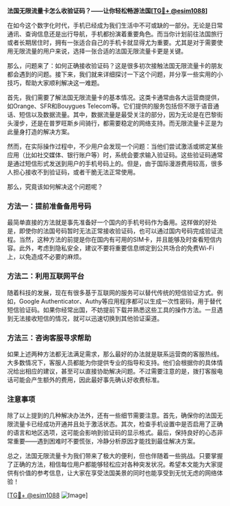 **法国无限流量卡怎么收验证码？——让你轻松畅游法国[[TG💪+ @esim1088](https://t.me/s/esim1088)]**

在如今这个数字化时代，手机已经成为我们生活中不可或缺的一部分。无论是日常通讯、查询信息还是出行导航，手机都扮演着重要角色。而当你计划前往法国旅行或者长期居住时，拥有一张适合自己的手机卡就显得尤为重要。尤其是对于需要使用无限流量的用户来说，选择一张合适的法国无限流量卡更是关键。

那么，问题来了：如何正确接收验证码？这是很多初次接触法国无限流量卡的朋友都会遇到的问题。接下来，我们就来详细探讨一下这个问题，并分享一些实用的小技巧，帮助大家顺利解决这一难题。

首先，我们需要了解法国无限流量卡的基本情况。这类卡通常由各大运营商提供，如Orange、SFR和Bouygues Telecom等。它们提供的服务包括但不限于语音通话、短信以及数据流量。其中，数据流量是最受关注的部分，因为无论是在巴黎街头漫步，还是在普罗旺斯乡间骑行，都需要稳定的网络支持。而无限流量卡正是为此量身打造的解决方案。

然而，在实际操作过程中，不少用户会发现一个问题：当他们尝试激活或绑定某些应用（比如社交媒体、银行账户等）时，系统会要求输入验证码。这些验证码通常是通过短信形式发送到用户的手机号码上的。但是，由于国际漫游费用较高，很多人担心接收不到验证码，或者干脆无法正常使用。

那么，究竟该如何解决这个问题呢？

### 方法一：提前准备备用号码

最简单直接的方法就是事先准备好一个国内的手机号码作为备用。这样做的好处是，即使你的法国号码暂时无法正常接收验证码，也可以通过国内号码完成验证流程。当然，这种方法的前提是你在国内有可用的SIM卡，并且能够及时查看短信内容。此外，考虑到隐私安全，建议不要将重要信息绑定到公共场合的免费Wi-Fi上，以免造成不必要的麻烦。

### 方法二：利用互联网平台

随着科技的发展，现在有很多基于互联网的服务可以替代传统的短信验证方式。例如，Google Authenticator、Authy等应用程序都可以生成一次性密码，用于替代短信验证码。如果你经常出国，不妨提前下载并熟悉这些工具的操作方法。一旦遇到无法接收短信的情况，就可以迅速切换到其他验证渠道。

### 方法三：咨询客服寻求帮助

如果上述两种方法都无法满足需求，那么最好的办法就是联系运营商的客服热线。大多数情况下，客服人员都能为你提供专业的指导和支持。他们会根据你的具体情况给出相应的建议，甚至可以直接协助解决问题。不过需要注意的是，拨打客服电话可能会产生额外的费用，因此最好事先确认好收费标准。

### 注意事项

除了以上提到的几种解决办法外，还有一些细节需要注意。首先，确保你的法国无限流量卡已经成功开通并且处于激活状态。其次，检查手机设置中是否启用了正确的语言和地区选项，这可能会影响到验证码的显示格式。最后，保持良好的心态非常重要——遇到困难时不要慌张，冷静分析原因才能找到最佳解决方案。

总之，法国无限流量卡为我们带来了极大的便利，但也伴随着一些挑战。只要掌握了正确的方法，相信每位用户都能够轻松应对各种突发状况。希望本文能为大家提供有价值的参考信息，让大家在享受法国美景的同时也能享受到无忧无虑的网络体验！

[[TG💪+ @esim1088](https://t.me/s/esim1088) ![Image](https://i.postimg.cc/4NQfJmqS/Snipaste-2025-05-13-00-14-12.png)]